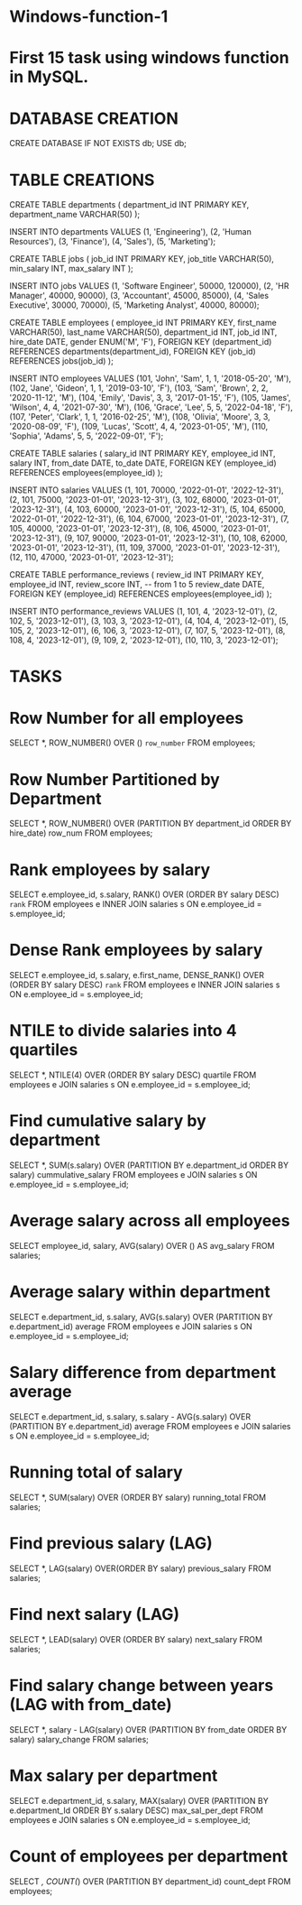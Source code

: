 # Windows-function-1
# First 15 task using windows function in MySQL.



# DATABASE CREATION

CREATE DATABASE IF NOT EXISTS db;
USE db;

# TABLE CREATIONS

CREATE TABLE departments (
    department_id INT PRIMARY KEY,
    department_name VARCHAR(50)
);

INSERT INTO departments 
VALUES	(1, 'Engineering'),
		(2, 'Human Resources'),
		(3, 'Finance'),
		(4, 'Sales'),
		(5, 'Marketing');
        

CREATE TABLE jobs (
    job_id INT PRIMARY KEY,
    job_title VARCHAR(50),
    min_salary INT,
    max_salary INT
);





INSERT INTO jobs 
VALUES	(1, 'Software Engineer', 50000, 120000),
		(2, 'HR Manager', 40000, 90000),
		(3, 'Accountant', 45000, 85000),
		(4, 'Sales Executive', 30000, 70000),
		(5, 'Marketing Analyst', 40000, 80000);


CREATE TABLE employees (
    employee_id INT PRIMARY KEY,
    first_name VARCHAR(50),
    last_name VARCHAR(50),
    department_id INT,
    job_id INT,
    hire_date DATE,
    gender ENUM('M', 'F'),
    FOREIGN KEY (department_id) REFERENCES departments(department_id),
    FOREIGN KEY (job_id) REFERENCES jobs(job_id)
);




INSERT INTO employees VALUES
(101, 'John', 'Sam', 1, 1, '2018-05-20', 'M'),
(102, 'Jane', 'Gideon', 1, 1, '2019-03-10', 'F'),
(103, 'Sam', 'Brown', 2, 2, '2020-11-12', 'M'),
(104, 'Emily', 'Davis', 3, 3, '2017-01-15', 'F'),
(105, 'James', 'Wilson', 4, 4, '2021-07-30', 'M'),
(106, 'Grace', 'Lee', 5, 5, '2022-04-18', 'F'),
(107, 'Peter', 'Clark', 1, 1, '2016-02-25', 'M'),
(108, 'Olivia', 'Moore', 3, 3, '2020-08-09', 'F'),
(109, 'Lucas', 'Scott', 4, 4, '2023-01-05', 'M'),
(110, 'Sophia', 'Adams', 5, 5, '2022-09-01', 'F');


CREATE TABLE salaries (
    salary_id INT PRIMARY KEY,
    employee_id INT,
    salary INT,
    from_date DATE,
    to_date DATE,
    FOREIGN KEY (employee_id) REFERENCES employees(employee_id)
);




INSERT INTO salaries 
VALUES	(1, 101, 70000, '2022-01-01', '2022-12-31'),
		(2, 101, 75000, '2023-01-01', '2023-12-31'),
		(3, 102, 68000, '2023-01-01', '2023-12-31'),
		(4, 103, 60000, '2023-01-01', '2023-12-31'),
		(5, 104, 65000, '2022-01-01', '2022-12-31'),
		(6, 104, 67000, '2023-01-01', '2023-12-31'),
		(7, 105, 40000, '2023-01-01', '2023-12-31'),
		(8, 106, 45000, '2023-01-01', '2023-12-31'),
		(9, 107, 90000, '2023-01-01', '2023-12-31'),
		(10, 108, 62000, '2023-01-01', '2023-12-31'),
		(11, 109, 37000, '2023-01-01', '2023-12-31'),
		(12, 110, 47000, '2023-01-01', '2023-12-31');




CREATE TABLE performance_reviews (
    review_id INT PRIMARY KEY,
    employee_id INT,
    review_score INT, -- from 1 to 5
    review_date DATE,
    FOREIGN KEY (employee_id) REFERENCES employees(employee_id)
);

INSERT INTO performance_reviews 
VALUES	(1, 101, 4, '2023-12-01'),
		(2, 102, 5, '2023-12-01'),
		(3, 103, 3, '2023-12-01'),
		(4, 104, 4, '2023-12-01'),
		(5, 105, 2, '2023-12-01'),
		(6, 106, 3, '2023-12-01'),
		(7, 107, 5, '2023-12-01'),
		(8, 108, 4, '2023-12-01'),
		(9, 109, 2, '2023-12-01'),
		(10, 110, 3, '2023-12-01');

# TASKS 


# Row Number for all employees
SELECT *,
ROW_NUMBER() OVER () `row_number`
FROM employees;


# Row Number Partitioned by Department
SELECT *,
ROW_NUMBER() OVER (PARTITION BY department_id ORDER BY hire_date) row_num
FROM employees;


# Rank employees by salary
SELECT 
	e.employee_id,
    s.salary,
RANK() OVER (ORDER BY salary DESC) `rank`
FROM employees e
INNER JOIN salaries s
	ON e.employee_id = s.employee_id;



# Dense Rank employees by salary
SELECT 
	e.employee_id,
    s.salary,
    e.first_name,
DENSE_RANK() OVER (ORDER BY salary DESC) `rank`
FROM employees e
INNER JOIN salaries s
	ON e.employee_id = s.employee_id;

#  NTILE to divide salaries into 4 quartiles
SELECT *,
NTILE(4) OVER (ORDER BY salary DESC) quartile
FROM employees e
JOIN salaries s
	ON e.employee_id = s.employee_id;
    
# Find cumulative salary by department
SELECT *,
SUM(s.salary) OVER (PARTITION BY e.department_id ORDER BY salary) cummulative_salary
FROM employees e
JOIN salaries s
	ON e.employee_id = s.employee_id;

    

# Average salary across all employees
SELECT employee_id, salary,
       AVG(salary) OVER () AS avg_salary
FROM salaries;

# Average salary within department
SELECT 
	e.department_id,
    s.salary,
AVG(s.salary) OVER (PARTITION BY e.department_id) average
FROM employees e
JOIN salaries s
	ON e.employee_id = s.employee_id;
    
# Salary difference from department average
SELECT 
	e.department_id,
    s.salary,
s.salary - AVG(s.salary) OVER (PARTITION BY e.department_id) average
FROM employees e
JOIN salaries s
	ON e.employee_id = s.employee_id;
    
    

# Running total of salary
SELECT *,
SUM(salary) OVER (ORDER BY salary) running_total
FROM salaries;


# Find previous salary (LAG)
SELECT *,
LAG(salary) OVER(ORDER BY salary) previous_salary
FROM salaries;


# Find next salary (LAG)
SELECT *,
LEAD(salary) OVER (ORDER BY salary) next_salary
FROM salaries;


# Find salary change between years (LAG with from_date)
SELECT *,
salary - LAG(salary) OVER (PARTITION BY from_date ORDER BY salary) salary_change
FROM salaries;



# Max salary per department
SELECT 
	e.department_id,
    s.salary,
MAX(salary) OVER (PARTITION BY e.department_Id ORDER BY s.salary DESC) max_sal_per_dept
FROM employees e
JOIN salaries s
	ON e.employee_id = s.employee_id;


# Count of employees per department
SELECT *,
COUNT(*) OVER (PARTITION BY department_id) count_dept
FROM employees;


